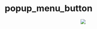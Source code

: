 # popup_menu_button

<div align="center">
  <img src="https://github.com/phferreira/assets/blob/master/gifs/popup_menu_button.gif"/>
</div>
